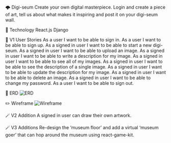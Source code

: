 🌩 Digi-seum
Create your own digital masterpiece. Login and create a piece of art, tell us about what makes it inspiring and post it on your digi-seum wall. 

🤳 Technology
React.js
Django

📝 V1 User Stories
As a user I want to be able to sign in.
As a user I want to be able to sign up.
As a signed in user I want to be able to start a new digi-seum.
As a signed in user I want to be able to upload an image.
As a signed in user I want to be able to write a description for my image.
As a signed in user I want to be able to see all of my images.
As a signed in user I want to be able to see the description of a single image.
As a signed in user I want to be able to update the description for my image.
As a signed in user I want to be able to delete an image.
As a signed in user I want to be able to change my password.
As a user I want to be able to sign out.

🔗 ERD
![ERD](https://i.imgur.com/1VjbljT.png)

✏️ Wireframe
![Wireframe](https://i.imgur.com/23CjMfw.png)

🪄 V2 Addition
A signed in user can draw their own artwork.

🪄 V3 Additions
Re-design the ‘museum floor’ and add a virtual ‘museum goer’ that can hop around the museum using react-game-kit. 

